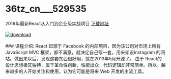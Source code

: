 # 36tz_cn___529535
2019年最新React从入门到企业级实战项目
[下载地址](http://www.36tz.cn/article/529535 "下载地址")
<br/></br>[![download](http://36tz.cn/muke_img/2019_12_1-20-300x194.png "下载地址")](http://www.36tz.cn/article/529535 "下载地址")
<br/></br>### 课程介绍:
React 起源于 Facebook 的内部项目，因为该公司对市场上所有 JavaScript MVC 框架，都不满意，就决定自己写一套，用来架设Instagram 的网站。做出来以后，发现这套东西很好用，就在2013年5月开源了。
由于 React的设计思想极其独特，属于革命性创新，性能出众，代码逻辑却非常简单。所以，越来越多的人开始关注和使用，认为它可能是将来 Web 开发的主流工具。


 
